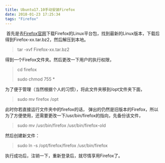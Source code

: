 ```yaml
---
title: Ubuntu17.10手动安装Firefox
date: 2018-01-23 17:25:34
tags: "Firefox"
---
```




​	首先是去[Firefox官网](https://www.mozilla.org/zh-CN/firefox/new/)下载Firefox的Linux平台包，找到最新的Linux版本，下载后得到Firefox-xx.tar.bz2，然后解压到本地。

> tar -xvf Firefox-xx.tar.bz2

得到一个Firefox文件夹。然后更改一下用户的执行权限，

> cd firefox
>
> sudo chmod 755 *

为了便于管理（当然根据个人的习惯），将此文件夹移到/opt文件夹下面，

> sudo mv firefox /opt

此时你若直接运行文件夹中的firefox的话， 弹出的仍然是旧版本的Firefox，所以为了方便使用，还需要更改一下/usr/bin/firefox的指向，先备份该文件，

> sudo mv /usr/bin/firefox /usr/bin/firefox-old

然后创建新文件：

> sudo ln -s /opt/firefox/firefox /usr/bin/firefox

执行成功后，注销一下，重新登录后，就尽情享用Firefox了。



